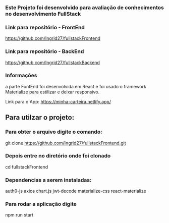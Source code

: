 ### Este Projeto foi desenvolvido para avaliação de conhecimentos no desenvolvimento FullStack

### Link para repositório - FrontEnd
https://github.com/Ingrid27/fullstackFrontend

### Link para repositório - BackEnd
https://github.com/Ingrid27/fullstackBackend

### Informações 

a parte FontEnd foi desenvolvida em React e foi usado o framework Materialize para estilizar e deixar responsivo.

Link para o App: https://minha-carteira.netlify.app/

## Para utilzar o projeto:

### Para obter o arquivo digite o comando:

git clone https://github.com/Ingrid27/fullstackFrontend.git

### Depois entre no diretório onde foi clonado
 
 cd fullstackFrontend
 
 ### Dependencias a serem instaladas:
 
 auth0-js
 axios
 chart.js
 jwt-decode
 materialize-css
 react-materialize
 
 ### Para rodar a aplicação digite 
 
 npm run start
